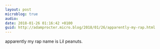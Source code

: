 ```yaml
---
layout: post
microblog: true
audio: 
date: 2018-01-26 01:16:42 +0100
guid: http://adamprocter.micro.blog/2018/01/26/apparently-my-rap.html
---
```

apparently my rap name is Lil peanuts.
